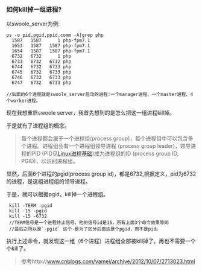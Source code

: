 ### 如何kill掉一组进程?

以swoole_server为例:

```
ps -o pid,pgid,ppid,comm -A|grep php
  1587   1587      1 php-fpm7.1
  1653   1587   1587 php-fpm7.1
  1654   1587   1587 php-fpm7.1
  6732   6732      1 php
  6733   6732   6732 php
  6744   6732   6733 php
  6745   6732   6733 php
  6746   6732   6733 php
  6747   6732   6733 php
  
//后面的6个进程就是swoole_server启动的进程:一个manager进程、一个master进程、4个worker进程。
```

现在我想重启swoole server，我首先想到的是怎么把这一组进程kill掉。

于是就有了进程组的概念。

> 每个进程都会属于一个进程组(process group)，每个进程组中可以包含多个进程。进程组会有一个进程组领导进程 (process group leader)，领导进程的PID (PID见[Linux进程基础](http://www.cnblogs.com/vamei/archive/2012/09/20/2694466.html))成为进程组的ID (process group ID, PGID)，以识别进程组。

显然，后面6个进程的pgid(process group id)，都是6732,根据定义，pid为6732的进程，是这组进程组的领导进程。

于是，就可以根据pgid，kill掉一个进程组。

```
 kill -TERM -pgid 
 kill -15 -pgid
 kill -15 -6732
 //TERM信号是一个进程终止信号，他的信号id是15，所有上面3个命令效果等同
 //最后之所以是`-pgid` 这个-是为了区分后面这是个pgid，而不是pid。
```

执行上述命令，就发现这一组（6个进程）进程组全部被kill掉了。再也不需要一个个kill了。



> 参考http://www.cnblogs.com/vamei/archive/2012/10/07/2713023.html